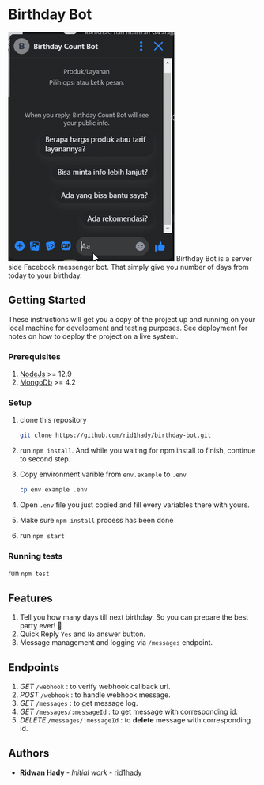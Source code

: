 # Birthday Bot

![Demo](img/demo.gif)
Birthday Bot is a server side Facebook messenger bot. That simply give you number of days from today to your birthday.

## Getting Started

These instructions will get you a copy of the project up and running on your local machine for development and testing purposes. See deployment for notes on how to deploy the project on a live system.

### Prerequisites

1. [NodeJs](https://nodejs.org/en/download/) >= 12.9
2. [MongoDb](https://www.mongodb.com/) >= 4.2

### Setup

1. clone this repository

    ```bash
    git clone https://github.com/rid1hady/birthday-bot.git
    ```

2. run `npm install`. And while you waiting for npm install to finish, continue to second step.
3. Copy environment varible from `env.example` to `.env`

    ```bash
    cp env.example .env
    ```

4. Open `.env` file you just copied and fill every variables there with yours.
5. Make sure `npm install` process has been done
6. run `npm start`

### Running tests

run `npm test`

## Features

1. Tell you how many days till next birthday. So you can prepare the best party ever! 🍻
2. Quick Reply `Yes` and `No` answer button.
3. Message management and logging via `/messages` endpoint.

## Endpoints

1. *GET* `/webhook` : to verify webhook callback url.
2. *POST* `/webhook` : to handle webhook message.
3. *GET* `/messages` : to get message log.
4. *GET* `/messages/:messageId` : to get message with corresponding id.
5. *DELETE* `/messages/:messageId` : to **delete** message with corresponding id.

## Authors

* **Ridwan Hady** - *Initial work* - [rid1hady](https://github.com/rid1hady)
